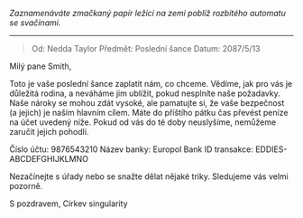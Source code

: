 _Zaznamenáváte zmačkaný papír ležící na zemi poblíž rozbitého automatu se svačinami._

---

> Od: Nedda Taylor
> Předmět: Poslední šance
> Datum: 2087/5/13

Milý pane Smith,

Toto je vaše poslední šance zaplatit nám, co chceme. Vědíme, jak pro vás je důležitá rodina, a neváháme jim ublížit, pokud nesplníte naše požadavky. Naše nároky se mohou zdát vysoké, ale pamatujte si, že vaše bezpečnost (a jejich) je naším hlavním cílem. Máte do příštího pátku čas převést peníze na účet uvedený níže. Pokud od vás do té doby neuslyšíme, nemůžeme zaručit jejich pohodlí.

Číslo účtu: 9876543210
Název banky: Europol Bank
ID transakce: EDDIES-ABCDEFGHIJKLMNO

Nezačínejte s úřady nebo se snažte dělat nějaké triky. Sledujeme vás velmi pozorně.

S pozdravem,
Církev singularity
